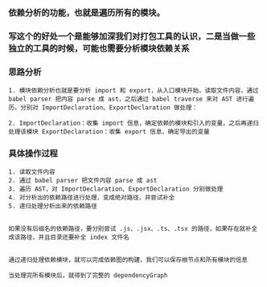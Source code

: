 ### 依赖分析的功能，也就是遍历所有的模块。

### 写这个的好处一个是能够加深我们对打包工具的认识，二是当做一些独立的工具的时候，可能也需要分析模块依赖关系


### 思路分析

    1. 模块依赖分析也就是要分析 import 和 export，从入口模块开始，读取文件内容，通过 babel parser 把内容 parse 成 ast，之后通过 babel traverse 来对 AST 进行遍历。分别对 ImportDeclaration、ExportDeclaration 做处理：

    2. ImportDeclaration：收集 import 信息，确定依赖的模块和引入的变量，之后再递归处理该模块 ExportDeclaration：收集 export 信息，确定导出的变量

### 具体操作过程

    1. 读取文件内容
    2. 通过 babel parser 把文件内容 parse 成 ast
    3. 遍历 AST，对 ImportDeclaration、ExportDeclaration 分别做处理
    4. 对分析出的依赖路径进行处理，变成绝对路径，并尝试补全
    5. 递归处理分析出来的依赖路径


    如果没有后缀名的依赖路径，要分别尝试 .js、.jsx、.ts、.tsx 的路径，如果存在就补全成该路径，并且目录还要补全 index 文件名


    通过递归处理依赖模块，就可以完成依赖图的构建，我们可以保存根节点和所有模块的信息

    当处理完所有模块后，就得到了完整的 dependencyGraph